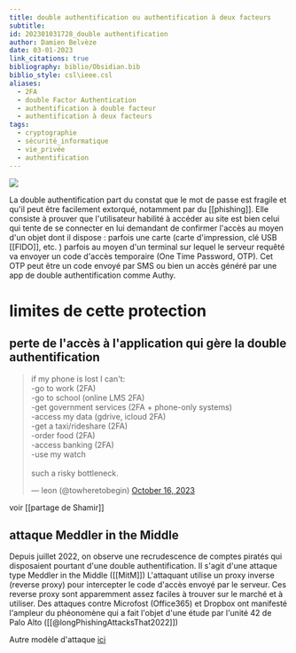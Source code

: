 ```yaml
---
title: double authentification ou authentification à deux facteurs
subtitle: 
id: 202301031728_double authentification
author: Damien Belvèze
date: 03-01-2023
link_citations: true
bibliography: biblio/Obsidian.bib
biblio_style: csl\ieee.csl
aliases:
  - 2FA
  - double Factor Authentication
  - authentification à double facteur
  - authentification à deux facteurs
tags:
  - cryptographie
  - sécurité_informatique
  - vie_privée
  - authentification
---
```


![](2FA.jpg)

La double authentification part du constat que le mot de passe est fragile et qu'il peut être facilement extorqué, notamment par du [[phishing]]. 
Elle consiste à prouver que l'utilisateur habilité à accéder au site est bien celui qui tente de se connecter en lui demandant de confirmer l'accès au moyen d'un objet dont il dispose : parfois une carte (carte d'impression, clé USB [[FIDO]], etc. ) parfois au moyen d'un terminal sur lequel le serveur requêté va envoyer un code d'accès temporaire (One Time Password, OTP). 
Cet OTP peut être un code envoyé par SMS ou bien un accès généré par une app de double authentification comme Authy. 



# limites de cette protection

## perte de l'accès à l'application qui gère la double authentification

<blockquote class="twitter-tweet"><p lang="en" dir="ltr">if my phone is lost I can&#39;t:<br>-go to work (2FA)<br>-go to school (online LMS 2FA)<br>-get government services (2FA + phone-only systems) <br>-access my data (gdrive, icloud 2FA) <br>-get a taxi/rideshare (2FA)<br>-order food (2FA)<br>-access banking (2FA) <br>-use my watch <br><br>such a risky bottleneck.</p>&mdash; leon (@towheretobegin) <a href="https://twitter.com/towheretobegin/status/1713961754210783424?ref_src=twsrc%5Etfw">October 16, 2023</a></blockquote>

voir [[partage de Shamir]]

## attaque Meddler in the Middle

Depuis juillet 2022, on observe une recrudescence de comptes piratés qui disposaient pourtant d'une double authentification. 
Il s'agit d'une attaque type Meddler in the Middle ([[MitM]])
L'attaquant utilise un proxy inverse (reverse proxy) pour intercepter le code d'accès envoyé par le serveur. 
Ces reverse proxy sont apparemment assez faciles à trouver sur le marché et à utiliser. 
Des attaques contre Microfost (Office365) et Dropbox ont manifesté l'ampleur du phéonomène qui a fait l'objet d'une étude par l'unité 42 de Palo Alto ([[@longPhishingAttacksThat2022]])

Autre modèle d'attaque [ici](https://www.smtechub.com/ss7-attack/)


